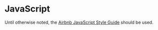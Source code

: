 # JavaScript

Until otherwise noted, the [Airbnb JavaScript Style Guide](https://github.com/airbnb/javascript/blob/master/README.md#airbnb-javascript-style-guide-) should be used.
